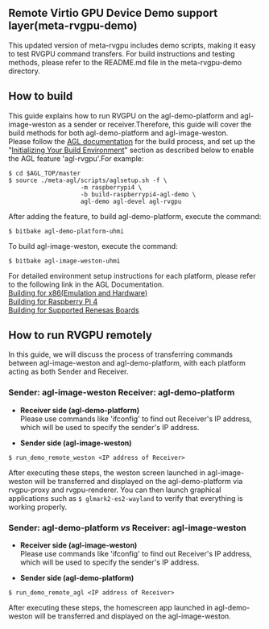 ## Remote Virtio GPU Device Demo support layer(meta-rvgpu-demo)
This updated version of meta-rvgpu includes demo scripts, making it easy to test RVGPU command transfers. For build instructions and testing methods, please refer to the README.md file in the meta-rvgpu-demo directory.

## How to build
This guide explains how to run RVGPU on the agl-demo-platform and agl-image-weston as a sender or receiver.Therefore, this guide will cover the build methods for both agl-demo-platform and agl-image-weston.  
Please follow the [AGL documentation](https://docs.automotivelinux.org/en/master/#01_Getting_Started/02_Building_AGL_Image/01_Build_Process_Overview/) for the build process, and set up the "[Initializing Your Build Environment](https://docs.automotivelinux.org/en/master/#01_Getting_Started/02_Building_AGL_Image/04_Initializing_Your_Build_Environment/)" section as described below to enable the AGL feature 'agl-rvgpu'.For example:
```
$ cd $AGL_TOP/master
$ source ./meta-agl/scripts/aglsetup.sh -f \
                    -m raspberrypi4 \
                    -b build-raspberrypi4-agl-demo \
                    agl-demo agl-devel agl-rvgpu
```
After adding the feature, to build agl-demo-platform, execute the command:
```
$ bitbake agl-demo-platform-uhmi
```
To build agl-image-weston, execute the command:
```
$ bitbake agl-image-weston-uhmi
```
For detailed environment setup instructions for each platform, please refer to the following link in the AGL Documentation.  
[Building for x86(Emulation and Hardware)](https://docs.automotivelinux.org/en/master/#01_Getting_Started/02_Building_AGL_Image/07_Building_for_x86_%28Emulation_and_Hardware%29/)  
[Building for Raspberry Pi 4](https://docs.automotivelinux.org/en/master/#01_Getting_Started/02_Building_AGL_Image/08_Building_for_Raspberry_Pi_4/)  
[Building for Supported Renesas Boards](https://docs.automotivelinux.org/en/master/#01_Getting_Started/02_Building_AGL_Image/09_Building_for_Supported_Renesas_Boards/)

## How to run RVGPU remotely
In this guide, we will discuss the process of transferring commands between agl-image-weston and agl-demo-platform, with each platform acting as both Sender and Receiver.
   
### Sender: agl-image-weston Receiver: agl-demo-platform

- **Receiver side (agl-demo-platform)**  
Please use commands like 'ifconfig' to find out Receiver's IP address, which will be used to specify the sender's IP address.


- **Sender side (agl-image-weston)**
```
$ run_demo_remote_weston <IP address of Receiver>
```

After executing these steps, the weston screen launched in agl-image-weston will be transferred and displayed on the agl-demo-platform via rvgpu-proxy and rvgpu-renderer. You can then launch graphical applications such as `$ glmark2-es2-wayland` to verify that everything is working properly.

### Sender: agl-demo-platform *vs* Receiver: agl-image-weston

- **Receiver side (agl-image-weston)**  
Please use commands like 'ifconfig' to find out Receiver's IP address, which will be used to specify the sender's IP address.


- **Sender side (agl-demo-platform)**
```
$ run_demo_remote_agl <IP address of Receiver>
```
After executing these steps, the homescreen app launched in agl-demo-weston will be transferred and displayed on the agl-image-weston.
